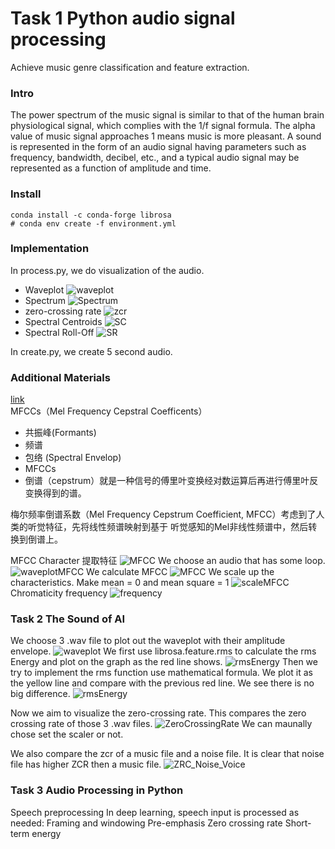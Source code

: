 # Task 1 Python audio signal processing
Achieve music genre classification and feature extraction. 

### Intro
The power spectrum of the music signal is similar to that of the human brain physiological signal, 
which complies with the 1/f signal formula.
 The alpha value of music signal approaches 1 means 
 music is more pleasant.
 A sound is represented in the form of an audio signal having parameters such as frequency, bandwidth, decibel, etc., 
 and a typical audio signal may be represented as a function of amplitude and time. 
 
 
### Install
```shell script
conda install -c conda-forge librosa
# conda env create -f environment.yml
```

### Implementation
In process.py, we do visualization of the audio.
- Waveplot
![waveplot](PythonAudioProcessing/assets/waveplot.png)
- Spectrum
![Spectrum](PythonAudioProcessing/assets/spectrum.jpg)
- zero-crossing rate
![zcr](PythonAudioProcessing/assets/zcrPortion.png)
- Spectral Centroids
![SC](PythonAudioProcessing/assets/spectralCentroids.png)
- Spectral Roll-Off
![SR](PythonAudioProcessing/assets/spectralRollOff.png)

In create.py, we create 5 second audio.

### Additional Materials
[link](https://blog.csdn.net/zouxy09/article/details/9156785#:~:text=%E6%A2%85%E5%B0%94%E9%A2%91%E7%8E%87%E5%80%92%E8%B0%B1%E7%B3%BB%E6%95%B0%EF%BC%88Mel%20Frequency%20Cepstrum%20Coefficient,%E7%BB%9F%E4%B8%80%E7%9A%84%E6%BB%A4%E6%B3%A2%E5%99%A8%E7%BB%84%E3%80%82)   
MFCCs（Mel Frequency Cepstral Coefficents）
- 共振峰(Formants)
- 频谱
- 包络 (Spectral Envelop)
- MFCCs
- 倒谱（cepstrum）就是一种信号的傅里叶变换经对数运算后再进行傅里叶反变换得到的谱。

梅尔频率倒谱系数（Mel Frequency Cepstrum Coefficient, MFCC）考虑到了人类的听觉特征，先将线性频谱映射到基于
听觉感知的Mel非线性频谱中，然后转换到倒谱上。

MFCC Character 提取特征 
![MFCC](PythonAudioProcessing/assets/MFCC.png)
We choose an audio that has some loop.
![waveplotMFCC](PythonAudioProcessing/assets/mfcc_waveplot.png)
We calculate MFCC 
![MFCC](PythonAudioProcessing/assets/mfcc_value.png)
We scale up the characteristics. Make mean = 0 and mean square = 1
![scaleMFCC](PythonAudioProcessing/assets/mfcc_scale_value.png)
Chromaticity frequency
![frequency](PythonAudioProcessing/assets/mfcc_chromagram.png)

### Task 2 The Sound of AI
We choose 3 .wav file to plot out the waveplot with their amplitude envelope.
![waveplot](TheSoundOfAI/result/waveplot.png)
We first use librosa.feature.rms to calculate the rms Energy and plot on the graph as the red line shows.
![rmsEnergy](TheSoundOfAI/result/rmsEnergy.png)
Then we try to implement the rms function use mathematical formula. We plot it as the yellow line and compare
with the previous red line. We see there is no big difference.
![rmsEnergy](TheSoundOfAI/result/rmsEnergyCompare.png)

Now we aim to visualize the zero-crossing rate. This compares the zero crossing rate of those 3 .wav files.
![ZeroCrossingRate](TheSoundOfAI/result/ZeroCrossingRate.png)
We can maunally chose set the scaler or not.

We also compare the zcr of a music file and a noise file.
It is clear that noise file has higher ZCR then a music file.
![ZRC_Noise_Voice](TheSoundOfAI/result/ZRC_Noise_Voice.png)



### Task 3 Audio Processing in Python
Speech preprocessing In deep learning, speech input is processed as needed: 
Framing and windowing Pre-emphasis 
Zero crossing rate 
Short-term energy
